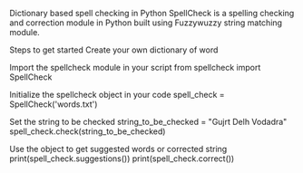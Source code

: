Dictionary based spell checking in Python
SpellCheck is a spelling checking and correction module in Python built using Fuzzywuzzy string matching module.

Steps to get started
Create your own dictionary of word

Import the spellcheck module in your script
from spellcheck import SpellCheck

Initialize the spellcheck object in your code
spell_check =  SpellCheck('words.txt')

Set the string to be checked
string_to_be_checked =  "Gujrt Delh Vodadra"
spell_check.check(string_to_be_checked)

Use the object to get suggested words or corrected string
print(spell_check.suggestions())
print(spell_check.correct())

